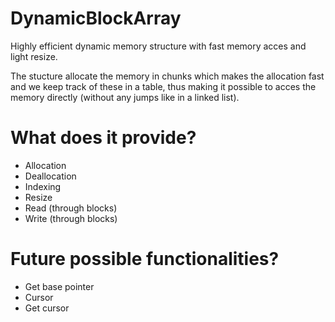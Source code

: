 # DynamicBlockArray

Highly efficient dynamic memory structure with fast memory acces and light resize.

The stucture allocate the memory in chunks which makes the allocation fast and we keep track of these in a table, thus making it possible to acces the memory directly (without any jumps like in a linked list).

# What does it provide?

- Allocation
- Deallocation
- Indexing
- Resize
- Read (through blocks)
- Write (through blocks)

# Future possible functionalities?

- Get base pointer
- Cursor
- Get cursor
